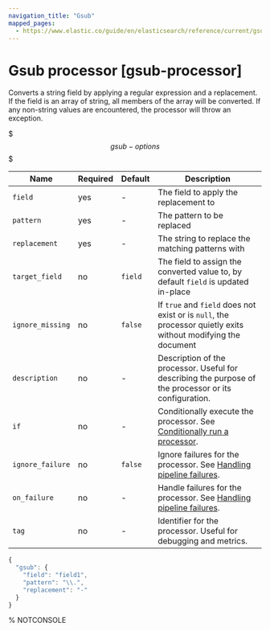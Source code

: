 ```yaml
---
navigation_title: "Gsub"
mapped_pages:
  - https://www.elastic.co/guide/en/elasticsearch/reference/current/gsub-processor.html
---
```


# Gsub processor [gsub-processor]


Converts a string field by applying a regular expression and a replacement. If the field is an array of string, all members of the array will be converted. If any non-string values are encountered, the processor will throw an exception.

$$$gsub-options$$$

| Name | Required | Default | Description |
| --- | --- | --- | --- |
| `field` | yes | - | The field to apply the replacement to |
| `pattern` | yes | - | The pattern to be replaced |
| `replacement` | yes | - | The string to replace the matching patterns with |
| `target_field` | no | `field` | The field to assign the converted value to, by default `field` is updated in-place |
| `ignore_missing` | no | `false` | If `true` and `field` does not exist or is `null`, the processor quietly exits without modifying the document |
| `description` | no | - | Description of the processor. Useful for describing the purpose of the processor or its configuration. |
| `if` | no | - | Conditionally execute the processor. See [Conditionally run a processor](docs-content://manage-data/ingest/transform-enrich/ingest-pipelines.md#conditionally-run-processor). |
| `ignore_failure` | no | `false` | Ignore failures for the processor. See [Handling pipeline failures](docs-content://manage-data/ingest/transform-enrich/ingest-pipelines.md#handling-pipeline-failures). |
| `on_failure` | no | - | Handle failures for the processor. See [Handling pipeline failures](docs-content://manage-data/ingest/transform-enrich/ingest-pipelines.md#handling-pipeline-failures). |
| `tag` | no | - | Identifier for the processor. Useful for debugging and metrics. |

```js
{
  "gsub": {
    "field": "field1",
    "pattern": "\\.",
    "replacement": "-"
  }
}
```

%  NOTCONSOLE

